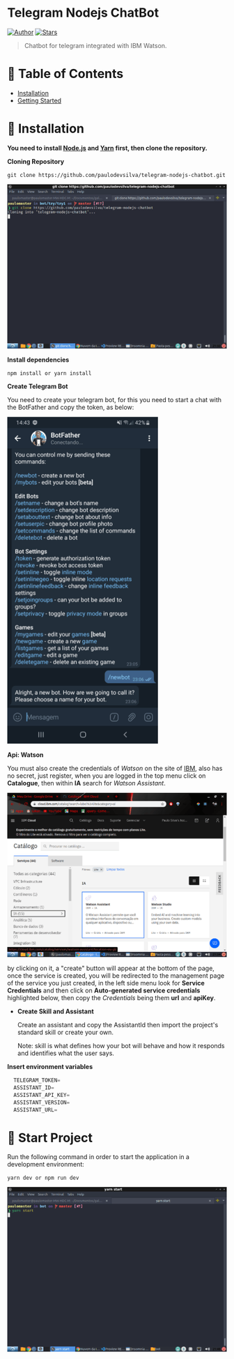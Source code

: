 # Telegram Nodejs ChatBot 


[![Author](https://img.shields.io/badge/author-paulodevsilva-D54F44?style=flat-square)](https://github.com/paulodevsilva)
[![Stars](https://img.shields.io/github/stars/paulodevsilva/chatbot?color=D54F44&style=flat-square)](https://github.com/paulodevsilva/telegram-nodejs-chatbot/stargazers)


> Chatbot for telegram integrated with IBM Watson.


# :pushpin: Table of Contents

* [Installation](#construction_worker-installation)
* [Getting Started](#runner-start-project)


# :construction_worker: Installation

**You need to install [Node.js](https://nodejs.org/en/download/) and [Yarn](https://yarnpkg.com/) first, then clone the repository.**

**Cloning Repository**

```
git clone https://github.com/paulodevsilva/telegram-nodejs-chatbot.git

```

![Clone](.github/cloning-repo.gif)


**Install dependencies**
``` 
npm install or yarn install
```



**Create Telegram Bot**

You need to create your telegram bot, for this you need to start a chat with the BotFather and copy the token, as below:

![Telegram](.github/telegram.gif)


**Api: Watson**

You must also create the credentials of *Watson* on the site of [IBM](https://cloud.ibm.com/login), also has no secret, just register, when you are logged in the top menu click on **Catalogue**, then within **IA** search for *Watson Assistant*.

![IBM](.github/watson.gif)

by clicking on it, a "create" button will appear at the bottom of the page, once the service is created, you will be redirected to the management page of the service you just created, in the left side menu look for **Service Credentials** and then click on **Auto-generated service credentials** highlighted below, then copy the *Credentials* being them **url** and **apiKey**.


-  **Create Skill and Assistant**

      Create an assistant and copy the AssistantId then import the project's standard skill or create your own. 
     
      Note: skill is what defines how your bot will behave and how it responds and identifies what the user says.
 
**Insert environment variables**

``` js
  TELEGRAM_TOKEN=
  ASSISTANT_ID=
  ASSISTANT_API_KEY=
  ASSISTANT_VERSION=
  ASSISTANT_URL=

```

# :runner: Start Project

Run the following command in order to start the application in a development environment:

```
yarn dev or npm run dev
```

![Start](.github/finished.gif)


